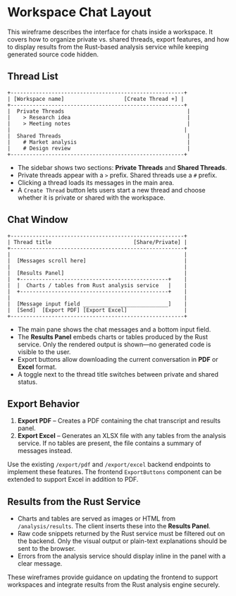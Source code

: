 # Workspace Chat Layout

This wireframe describes the interface for chats inside a workspace. It covers how to organize private vs. shared threads, export features, and how to display results from the Rust-based analysis service while keeping generated source code hidden.

## Thread List

```
+-------------------------------------------------------+
| [Workspace name]                   [Create Thread +] |
+-------------------------------------------------------+
|  Private Threads                                       |
|    > Research idea                                     |
|    > Meeting notes                                     |
|                                                       |
|  Shared Threads                                        |
|    # Market analysis                                   |
|    # Design review                                     |
+-------------------------------------------------------+
```

- The sidebar shows two sections: **Private Threads** and **Shared Threads**.
- Private threads appear with a `>` prefix. Shared threads use a `#` prefix.
- Clicking a thread loads its messages in the main area.
- A `Create Thread` button lets users start a new thread and choose whether it is private or shared with the workspace.

## Chat Window

```
+-------------------------------------------------------+
| Thread title                          [Share/Private] |
+-------------------------------------------------------+
|                                                       |
|  [Messages scroll here]                               |
|                                                       |
|  [Results Panel]                                      |
|  +-----------------------------------------------+    |
|  |  Charts / tables from Rust analysis service   |    |
|  +-----------------------------------------------+    |
|                                                       |
|  [Message input field ___________________________]    |
|  [Send]  [Export PDF] [Export Excel]                  |
+-------------------------------------------------------+
```

- The main pane shows the chat messages and a bottom input field.
- The **Results Panel** embeds charts or tables produced by the Rust service. Only the rendered output is shown—no generated code is visible to the user.
- Export buttons allow downloading the current conversation in **PDF** or **Excel** format.
- A toggle next to the thread title switches between private and shared status.

## Export Behavior

1. **Export PDF** – Creates a PDF containing the chat transcript and results panel.
2. **Export Excel** – Generates an XLSX file with any tables from the analysis service. If no tables are present, the file contains a summary of messages instead.

Use the existing `/export/pdf` and `/export/excel` backend endpoints to implement these features. The frontend `ExportButtons` component can be extended to support Excel in addition to PDF.

## Results from the Rust Service

- Charts and tables are served as images or HTML from `/analysis/results`. The client inserts these into the **Results Panel**.
- Raw code snippets returned by the Rust service must be filtered out on the backend. Only the visual output or plain-text explanations should be sent to the browser.
- Errors from the analysis service should display inline in the panel with a clear message.

These wireframes provide guidance on updating the frontend to support workspaces and integrate results from the Rust analysis engine securely.

